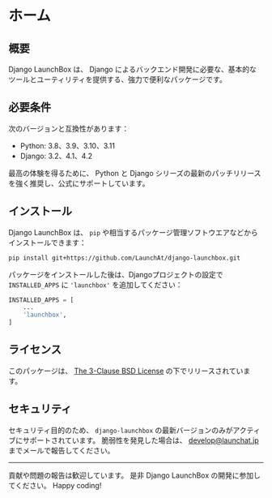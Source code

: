 # ホーム

## 概要

Django LaunchBox は、 Django によるバックエンド開発に必要な、基本的なツールとユーティリティを提供する、強力で便利なパッケージです。

## 必要条件

次のバージョンと互換性があります：

* Python: 3.8、3.9、3.10、3.11
* Django: 3.2、4.1、4.2

最高の体験を得るために、 Python と Django シリーズの最新のパッチリリースを強く推奨し、公式にサポートしています。

## インストール

Django LaunchBox は、 `pip` や相当するパッケージ管理ソフトウエアなどからインストールできます：

```sh
pip install git+https://github.com/LaunchAt/django-launchbox.git
```

パッケージをインストールした後は、Djangoプロジェクトの設定で `INSTALLED_APPS` に `'launchbox'` を追加してください：

```python
INSTALLED_APPS = [
    ...
    'launchbox',
]
```

## ライセンス

このパッケージは、 [The 3-Clause BSD License](https://github.com/LaunchAt/django-launchbox/blob/master/LICENSE) の下でリリースされています。

## セキュリティ

セキュリティ目的のため、 `django-launchbox` の最新バージョンのみがアクティブにサポートされています。
脆弱性を発見した場合は、 [develop@launchat.jp](mailto:develop@launchat.jp) までメールで報告してください。

---

貢献や問題の報告は歓迎しています。
是非 Django LaunchBox の開発に参加してください。
Happy coding!
